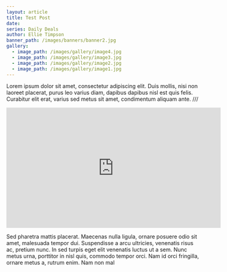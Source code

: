 ```yaml
---
layout: article
title: Test Post
date:
series: Daily Deals
author: Ellie Timpson
banner_path: /images/banners/banner2.jpg
gallery:
  - image_path: /images/gallery/image4.jpg
  - image_path: /images/gallery/image3.jpg
  - image_path: /images/gallery/image2.jpg
  - image_path: /images/gallery/image1.jpg
---
```


Lorem ipsum dolor sit amet, consectetur adipiscing elit. Duis mollis, nisi non laoreet placerat, purus leo varius diam, dapibus dapibus nisl est quis felis. Curabitur elit erat, varius sed metus sit amet, condimentum aliquam ante. /// 

<iframe width="560" height="315" src="https://www.youtube.com/embed/Qt9wexVkHww?rel=0" frameborder="0" allowfullscreen></iframe>

Sed pharetra mattis placerat. Maecenas nulla ligula, ornare posuere odio sit amet, malesuada tempor dui. Suspendisse a arcu ultricies, venenatis risus ac, pretium nunc. In sed turpis eget elit venenatis luctus ut a sem. Nunc metus urna, porttitor in nisl quis, commodo tempor orci. Nam id orci fringilla, ornare metus a, rutrum enim. Nam non mal